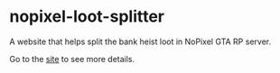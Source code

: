 # nopixel-loot-splitter

A website that helps split the bank heist loot in NoPixel GTA RP server.

Go to the [site](https://switchdv.github.io/nopixel-loot-splitter) to see more details.
